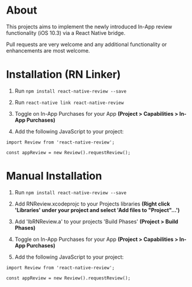 # About
This projects aims to implement the newly introduced In-App review functionality (iOS 10.3) via a React Native bridge.

Pull requests are very welcome and any additional functionality or enhancements are most welcome.

# Installation (RN Linker)
1. Run `npm install react-native-review --save`

2. Run `react-native link react-native-review`

3. Toggle on In-App Purchases for your App __(Project > Capabilities > In-App Purchases)__

4. Add the following JavaScript to your project:

```
import Review from 'react-native-review';

const appReview = new Review().requestReview();
```

# Manual Installation
1. Run `npm install react-native-review --save`

2. Add RNReview.xcodeprojc to your Projects libraries __(Right click 'Libraries' under your project and select 'Add files to "Project"...')__

3. Add 'lbRNReview.a' to your projects 'Build Phases' __(Project > Build Phases)__

2. Toggle on In-App Purchases for your App __(Project > Capabilities > In-App Purchases)__

3. Add the following JavaScript to your project:

```
import Review from 'react-native-review';

const appReview = new Review().requestReview();
```
